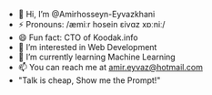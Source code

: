 - 👋 Hi, I’m @Amirhosseyn-Eyvazkhani
- ⚡ Pronouns: /æmiːr hosein ɛivɑz xɒːniː/
- 😄 Fun fact: CTO of Koodak.info
- 👀 I’m interested in Web Development
- 🌱 I’m currently learning Machine Learning
- 📫 You can reach me at amir.eyvaz@hotmail.com
- "Talk is cheap, Show me the Prompt!"
  
<!---
Amirhosseyn-Eyvazkhani/Amirhosseyn-Eyvazkhani is a ✨ special ✨ repository because its `README.md` (this file) appears on your GitHub profile.
You can click the Preview link to take a look at your changes.
--->
